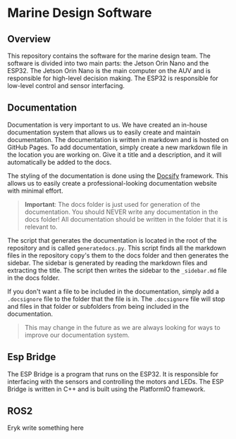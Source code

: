 # Marine Design Software

## Overview

This repository contains the software for the marine design team. The software is divided into two main parts: the Jetson Orin Nano and the ESP32. The Jetson Orin Nano is the main computer on the AUV and is responsible for high-level decision making. The ESP32 is responsible for low-level control and sensor interfacing.

## Documentation

Documentation is very important to us. We have created an in-house documentation system that allows us to easily create and maintain documentation. The documentation is written in markdown and is hosted on GitHub Pages. To add documentation, simply create a new markdown file in the location you are working on. Give it a title and a description, and it will automatically be added to the docs.

The styling of the documentation is done using the [Docsify](https://docsify.js.org/) framework. This allows us to easily create a professional-looking documentation website with minimal effort.

> **Important**: The docs folder is just used for generation of the documentation. You should NEVER write any documentation in the docs folder! All documentation should be written in the folder that it is relevant to.

The script that generates the documentation is located in the root of the repository and is called `generatedocs.py`. This script finds all the markdown files in the repository copy's them to the docs folder and then generates the sidebar. The sidebar is generated by reading the markdown files and extracting the title. The script then writes the sidebar to the `_sidebar.md` file in the docs folder.

If you don't want a file to be included in the documentation, simply add a `.docsignore` file to the folder that the file is in. The `.docsignore` file will stop and files in that folder or subfolders from being included in the documentation.

> This may change in the future as we are always looking for ways to improve our documentation system.

## Esp Bridge

The ESP Bridge is a program that runs on the ESP32. It is responsible for interfacing with the sensors and controlling the motors and LEDs. The ESP Bridge is written in C++ and is built using the PlatformIO framework.

## ROS2

Eryk write something here
